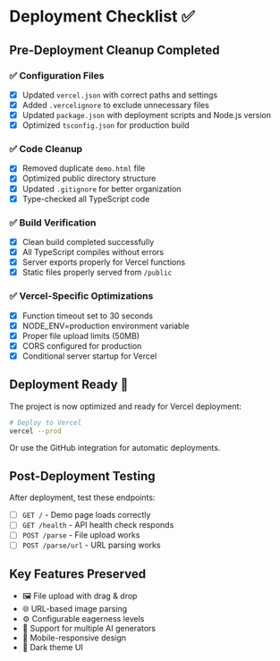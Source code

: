 # Deployment Checklist ✅

## Pre-Deployment Cleanup Completed

### ✅ Configuration Files
- [x] Updated `vercel.json` with correct paths and settings
- [x] Added `.vercelignore` to exclude unnecessary files
- [x] Updated `package.json` with deployment scripts and Node.js version
- [x] Optimized `tsconfig.json` for production build

### ✅ Code Cleanup  
- [x] Removed duplicate `demo.html` file
- [x] Optimized public directory structure
- [x] Updated `.gitignore` for better organization
- [x] Type-checked all TypeScript code

### ✅ Build Verification
- [x] Clean build completed successfully
- [x] All TypeScript compiles without errors
- [x] Server exports properly for Vercel functions
- [x] Static files properly served from `/public`

### ✅ Vercel-Specific Optimizations
- [x] Function timeout set to 30 seconds
- [x] NODE_ENV=production environment variable
- [x] Proper file upload limits (50MB)
- [x] CORS configured for production
- [x] Conditional server startup for Vercel

## Deployment Ready 🚀

The project is now optimized and ready for Vercel deployment:

```bash
# Deploy to Vercel
vercel --prod
```

Or use the GitHub integration for automatic deployments.

## Post-Deployment Testing

After deployment, test these endpoints:
- [ ] `GET /` - Demo page loads correctly
- [ ] `GET /health` - API health check responds
- [ ] `POST /parse` - File upload works
- [ ] `POST /parse/url` - URL parsing works

## Key Features Preserved

- 🖼️ File upload with drag & drop
- 🌐 URL-based image parsing  
- ⚙️ Configurable eagerness levels
- 🎯 Support for multiple AI generators
- 📱 Mobile-responsive design
- 🌙 Dark theme UI
